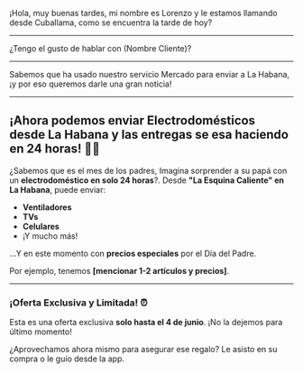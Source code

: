 ¡Hola, muy buenas tardes, mi nombre es Lorenzo y le estamos llamando desde Cuballama, como se encuentra la tarde de hoy?

---
¿Tengo el gusto de hablar con (Nombre Cliente)?

---
Sabemos que ha usado nuestro servicio Mercado para enviar a La Habana, ¡y por eso queremos darle una gran noticia!

---

## ¡Ahora podemos enviar Electrodomésticos desde La Habana y las entregas se esa haciendo en 24 horas! 🚚💨

¿Sabemos que es el mes de los padres, Imagina sorprender a su papá con un **electrodoméstico en solo 24 horas**?. Desde **"La Esquina Caliente" en La Habana**, puede enviar:

* **Ventiladores**
* **TVs**
* **Celulares**
* ¡Y mucho más!

...Y en este momento con **precios especiales** por el Día del Padre.

Por ejemplo, tenemos **[mencionar 1-2 artículos y precios]**.

---

### ¡Oferta Exclusiva y Limitada! ⏰

Esta es una oferta exclusiva **solo hasta el 4 de junio**. ¡No la dejemos para último momento!

¿Aprovechamos ahora mismo para asegurar ese regalo? Le asisto en su compra o le guío desde la app.